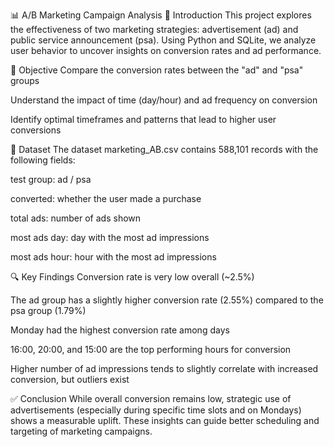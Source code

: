 📊 A/B Marketing Campaign Analysis
🧠 Introduction
This project explores the effectiveness of two marketing strategies: advertisement (ad) and public service announcement (psa). Using Python and SQLite, we analyze user behavior to uncover insights on conversion rates and ad performance.

🎯 Objective
Compare the conversion rates between the "ad" and "psa" groups

Understand the impact of time (day/hour) and ad frequency on conversion

Identify optimal timeframes and patterns that lead to higher user conversions

📂 Dataset
The dataset marketing_AB.csv contains 588,101 records with the following fields:

test group: ad / psa

converted: whether the user made a purchase

total ads: number of ads shown

most ads day: day with the most ad impressions

most ads hour: hour with the most ad impressions

🔍 Key Findings
Conversion rate is very low overall (~2.5%)

The ad group has a slightly higher conversion rate (2.55%) compared to the psa group (1.79%)

Monday had the highest conversion rate among days

16:00, 20:00, and 15:00 are the top performing hours for conversion

Higher number of ad impressions tends to slightly correlate with increased conversion, but outliers exist

✅ Conclusion
While overall conversion remains low, strategic use of advertisements (especially during specific time slots and on Mondays) shows a measurable uplift. These insights can guide better scheduling and targeting of marketing campaigns.
